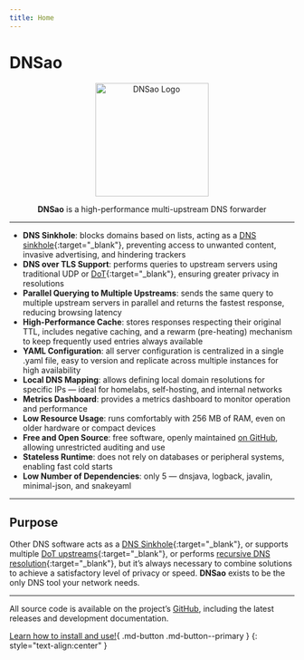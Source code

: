 ```yaml
---
title: Home
---
```


# DNSao

<p align="center">
  <img src="/dnsao/assets/logo.svg" alt="DNSao Logo" width="200">
</p>
<p align="center">
<strong>DNSao</strong> is a high-performance multi-upstream DNS forwarder
</p>

---
- **DNS Sinkhole**: blocks domains based on lists, acting as a [DNS sinkhole](https://en.wikipedia.org/wiki/DNS_sinkhole){:target="_blank"}, preventing access to unwanted content, invasive advertising, and hindering trackers
- **DNS over TLS Support**: performs queries to upstream servers using traditional UDP or [DoT](https://en.wikipedia.org/wiki/DNS_over_TLS){:target="_blank"}, ensuring greater privacy in resolutions
- **Parallel Querying to Multiple Upstreams**: sends the same query to multiple upstream servers in parallel and returns the fastest response, reducing browsing latency
- **High-Performance Cache**: stores responses respecting their original TTL, includes negative caching, and a rewarm (pre-heating) mechanism to keep frequently used entries always available
- **YAML Configuration**: all server configuration is centralized in a single .yaml file, easy to version and replicate across multiple instances for high availability
- **Local DNS Mapping**: allows defining local domain resolutions for specific IPs — ideal for homelabs, self-hosting, and internal networks
- **Metrics Dashboard**: provides a metrics dashboard to monitor operation and performance
- **Low Resource Usage**: runs comfortably with 256 MB of RAM, even on older hardware or compact devices
- **Free and Open Source**: free software, openly maintained [on GitHub](https://github.com/vitallan/dnsao), allowing unrestricted auditing and use
- **Stateless Runtime**: does not rely on databases or peripheral systems, enabling fast cold starts
- **Low Number of Dependencies**: only 5 — dnsjava, logback, javalin, minimal-json, and snakeyaml

---

## Purpose

Other DNS software acts as a [DNS Sinkhole](https://docs.pi-hole.net/){:target="_blank"}, or supports multiple [DoT upstreams](https://github.com/getdnsapi/stubby){:target="_blank"}, or performs [recursive DNS resolution](https://nlnetlabs.nl/projects/unbound/about/){:target="_blank"}, but it’s always necessary to combine solutions to achieve a satisfactory level of privacy or speed. **DNSao** exists to be the only DNS tool your network needs.

---

All source code is available on the project’s [GitHub](https://github.com/vitallan/dnsao), including the latest releases and development documentation.

[Learn how to install and use!](installation.md){ .md-button .md-button--primary }
{: style="text-align:center" }

<div style="margin-bottom: 60px;"></div>
